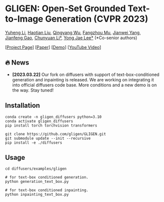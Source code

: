 # GLIGEN: Open-Set Grounded Text-to-Image Generation (CVPR 2023)

[Yuheng Li](https://yuheng-li.github.io/), [Haotian Liu](https://hliu.cc), [Qingyang Wu](https://scholar.google.ca/citations?user=HDiw-TsAAAAJ&hl=en/), [Fangzhou Mu](https://pages.cs.wisc.edu/~fmu/), [Jianwei Yang](https://jwyang.github.io/), [Jianfeng Gao](https://www.microsoft.com/en-us/research/people/jfgao/), [Chunyuan Li*](https://chunyuan.li/), [Yong Jae Lee*](https://pages.cs.wisc.edu/~yongjaelee/) (*Co-senior authors)

[[Project Page](https://gligen.github.io/)] [[Paper](https://arxiv.org/abs/2301.07093)] [[Demo](https://huggingface.co/spaces/gligen/demo)] [[YouTube Video](https://youtu.be/-MCkU7IAGKs)]

## :fire: News

* **[2023.03.22]** Our fork on diffusers with support of text-box-conditioned generation and inpainting is released.  We are working on integrating it into official diffusers code base.  More conditions and a new demo is on the way.  Stay tuned!

## Installation
```Shell
conda create -n gligen_diffusers python=3.10
conda activate gligen_diffusers
pip install torch torchvision transformers

git clone https://github.com/gligen/GLIGEN.git
git submodule update --init --recursive
pip install -e ./diffusers
```

## Usage
```Shell
cd diffusers/examples/gligen

# for text-box conditioned generation.
python generation_text_box.py

# for text-box conditioned inpainting.
python inpainting_text_box.py
```
